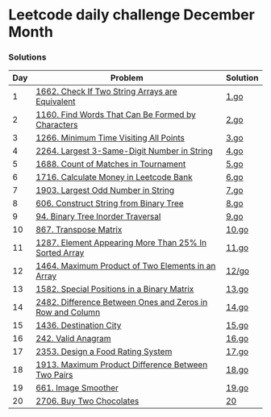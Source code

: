 # Leetcode daily challenge December Month

### Solutions

| Day | Problem | Solution |
| --- | ------- | -------- |
| 1 | [1662. Check If Two String Arrays are Equivalent](https://leetcode.com/problems/check-if-two-string-arrays-are-equivalent/description/) | [1.go](./1.go) |
| 2 | [1160. Find Words That Can Be Formed by Characters](https://leetcode.com/problems/find-words-that-can-be-formed-by-characters/description) | [2.go](./2.go) |
| 3 | [1266. Minimum Time Visiting All Points](https://leetcode.com/problems/minimum-time-visiting-all-points/description) | [3.go](./3.go) |
| 4 | [2264. Largest 3-Same-Digit Number in String](https://leetcode.com/problems/largest-3-same-digit-number-in-string/description) | [4.go](./4.go) |
| 5 | [1688. Count of Matches in Tournament](https://leetcode.com/problems/count-of-matches-in-tournament/description) | [5.go](./5.go) |
| 6 | [1716. Calculate Money in Leetcode Bank](https://leetcode.com/problems/calculate-money-in-leetcode-bank/description) | [6.go](./6.go) |
| 7 | [1903. Largest Odd Number in String](https://leetcode.com/problems/largest-odd-number-in-string/description) | [7.go](./7.go) |
| 8 | [606. Construct String from Binary Tree](https://leetcode.com/problems/construct-string-from-binary-tree/description) | [8.go](./8.go) |
| 9 | [94. Binary Tree Inorder Traversal](https://leetcode.com/problems/binary-tree-inorder-traversal/description) | [9.go](./9.go) |
| 10 | [867. Transpose Matrix](https://leetcode.com/problems/transpose-matrix/description) | [10.go](./10.go) |
| 11 | [1287. Element Appearing More Than 25% In Sorted Array](https://leetcode.com/problems/element-appearing-more-than-25-in-sorted-array/description) | [11.go](./11.go) |
| 12 | [1464. Maximum Product of Two Elements in an Array](https://leetcode.com/problems/maximum-product-of-two-elements-in-an-array/description) | [12/go](./12.go) |
| 13 | [1582. Special Positions in a Binary Matrix](https://leetcode.com/problems/special-positions-in-a-binary-matrix/description) | [13.go](./13.go) |
| 14 | [2482. Difference Between Ones and Zeros in Row and Column](https://leetcode.com/problems/difference-between-ones-and-zeros-in-row-and-column/description) | [14.go](./14.go) |
| 15 | [1436. Destination City](https://leetcode.com/problems/destination-city/description/) | [15.go](./15.go) |
| 16 | [242. Valid Anagram](https://leetcode.com/problems/valid-anagram/description) | [16.go](./16.go) |
| 17 | [2353. Design a Food Rating System](https://leetcode.com/problems/design-a-food-rating-system/description) | [17.go](./17.go) |
| 18 | [1913. Maximum Product Difference Between Two Pairs](https://leetcode.com/problems/maximum-product-difference-between-two-pairs/description) | [18.go](./18.go) |
| 19 | [661. Image Smoother](https://leetcode.com/problems/image-smoother/description) | [19.go](./19.go) |
| 20 | [2706. Buy Two Chocolates](https://leetcode.com/problems/buy-two-chocolates/description) | [20](./20.go) |